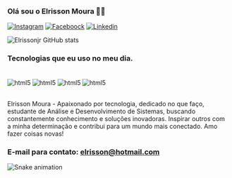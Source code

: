 ### Olá sou o Elrisson Moura 🖐🏻

[![Instagram](https://img.shields.io/badge/Instagram-E4405F?style=for-the-badge&logo=instagram&logoColor=white)](https://instagram.com/elrisson_moura244?utm_source=qr&igshid=NGExMmI2YTkyZg%3D%3D)
[![Faceboock](https://img.shields.io/badge/Facebook-1877F2?style=for-the-badge&logo=facebook&logoColor=white)](https://www.facebook.com/euvis.moura.1?mibextid=9R9pXO)
[![Linkedin](https://img.shields.io/badge/LinkedIn-0077B5?style=for-the-badge&logo=linkedin&logoColor=white)](https://www.linkedin.com/in/elrisson-moura-53735620b/)

![Elrissonjr GitHub stats](https://github-readme-stats.vercel.app/api?username=Elrissonjr&show_icons=true&theme=dracula)

### Tecnologias que eu uso no meu dia.<div style="display: inline_block"><br/>
<img aling="center" alt="html5" src="https://img.shields.io/badge/HTML5-E34F26?style=for-the-badge&logo=html5&logoColor=white" /> <img aling="center" alt="html5" src="https://img.shields.io/badge/CSS3-1572B6?style=for-the-badge&logo=css3&logoColor=white" /> <img aling="center" alt="html5" src="https://img.shields.io/badge/JavaScript-F7DF1E?style=for-the-badge&logo=javascript&logoColor=black" /> <img aling="center" alt="html5" src="https://img.shields.io/badge/Java-ED8B00?style=for-the-badge&logo=openjdk&logoColor=white" />
</div><br/>
Elrisson Moura - Apaixonado por tecnologia, dedicado no que faço, estudante de Análise e Desenvolvimento de Sistemas, buscando constantemente conhecimento e soluções inovadoras. Inspirar outros com a minha determinação e contribui para um mundo mais conectado. Amo fazer coisas novas!

### E-mail para contato: elrisson@hotmail.com
![Snake animation](https://github.com/Elrissonjr/Elrissonjr/blob/output/github-contribution-grid-snake.svg)
